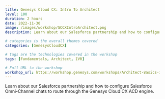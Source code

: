 ```yaml
---
title: Genesys Cloud CX: Intro To Architect
level: 100
duration: 2 hours
date: 2022-11-30
image: /images/workshop/GCCXIntroArchitect.png
description: Learn about our Salesforce partnership and how to configure Salesforce Omni-Channel chats to route through the Genesys Cloud CX ACD engine.

# categories is the overall themes covered 
categories: [GenesysCloudCX]

# tags are the technologies covered in the workshop
tags: [Fundamentals, Architect, IVR]

# Full URL to the workshop
workshop_url: https://workshop.genesys.com/workshops/Architect-Basics-101/
---
```


Learn about our Salesforce partnership and how to configure Salesforce Omni-Channel chats to route through the Genesys Cloud CX ACD engine.
